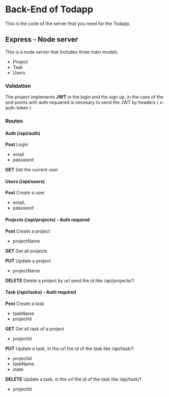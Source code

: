 # Back-End of Todapp

This is the code of the server that you need for the Todapp.

## Express - Node server

This is a node server that includes three main models

- Project
- Task
- Users

### Validation

The project implements **JWT** in the login and the sign up, in the case of the end points with auth requiered is necesary to send the JWT by headers ( x-auth-token )

### Routes

#### Auth (/api/auth)

**Post** Login 
- email
- password

**GET** Get the current user

#### Users (/api/users)

**Post** Create a user
- email,
- password

#### Projects (/api/projects) - Auth required

**Post** Create a project
- projectName

**GET** Get all projects

**PUT** Update a project
- projectName

**DELETE** Delete a project by url send the id like /api/projects/1

#### Task (/api/tasks) - Auth required

**Post** Create a task
- taskName
- projectId

**GET** Get all task of a project
- projectId

**PUT** Update a task, in the url the id of the task like /api/task/1
- projectId
- taskName
- state

**DELETE** Update a task, in the url the id of the task like /api/task/1
- projectId
